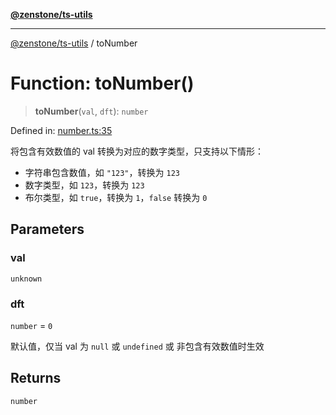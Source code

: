 [**@zenstone/ts-utils**](../README.md)

***

[@zenstone/ts-utils](../globals.md) / toNumber

# Function: toNumber()

> **toNumber**(`val`, `dft`): `number`

Defined in: [number.ts:35](https://github.com/janpoem/ts-utils/blob/b9219c6997c227d9b9eb09f22e1ab95d12d9260c/src/number.ts#L35)

将包含有效数值的 val 转换为对应的数字类型，只支持以下情形：

- 字符串包含数值，如 `"123"`，转换为 `123`
- 数字类型，如 `123`，转换为 `123`
- 布尔类型，如 `true`，转换为 `1`，`false` 转换为 `0`

## Parameters

### val

`unknown`

### dft

`number` = `0`

默认值，仅当 val 为 `null` 或 `undefined` 或 非包含有效数值时生效

## Returns

`number`
